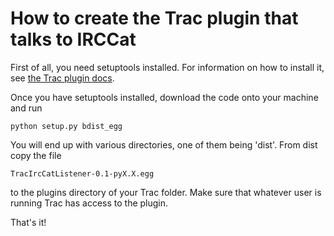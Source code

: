 # How to create the Trac plugin that talks to IRCCat #

First of all, you need setuptools installed. For information on how to install it, see [the Trac plugin docs](http://trac.edgewall.org/wiki/TracPlugins).

Once you have setuptools installed, download the code onto your machine and run

```
python setup.py bdist_egg
```

You will end up with various directories, one of them being 'dist'. From dist copy the file

```
TracIrcCatListener-0.1-pyX.X.egg
```

to the plugins directory of your Trac folder. Make sure that whatever user is running Trac has access to the plugin.

That's it!